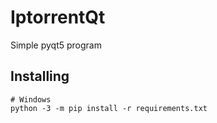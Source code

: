 # IptorrentQt
Simple pyqt5 program

Installing
----------
    # Windows
    python -3 -m pip install -r requirements.txt
